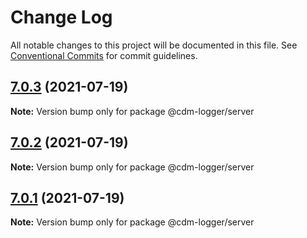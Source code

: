 # Change Log

All notable changes to this project will be documented in this file.
See [Conventional Commits](https://conventionalcommits.org) for commit guidelines.

## [7.0.3](https://github.com/cdmbase/cdm-logger/compare/v7.0.2...v7.0.3) (2021-07-19)

**Note:** Version bump only for package @cdm-logger/server





## [7.0.2](https://github.com/cdmbase/cdm-logger/compare/v7.0.1...v7.0.2) (2021-07-19)

**Note:** Version bump only for package @cdm-logger/server





## [7.0.1](https://github.com/cdmbase/cdm-logger/compare/v6.0.0...v7.0.1) (2021-07-19)

**Note:** Version bump only for package @cdm-logger/server
